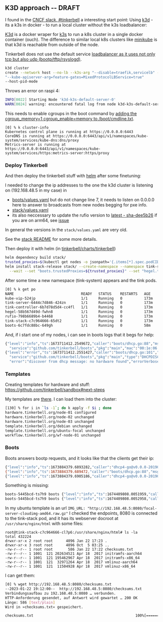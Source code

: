 ## K3D approach -- DRAFT 

I found in the [CNCF slack,
\#tinkerbell](https://cloud-native.slack.com/archives/C01SRB41GMT/p1672755969841129?thread_ts=1672423115.308059&cid=C01SRB41GMT)
a interesting start point: Using [k3d](https://k3d.io/v5.4.6/) - its a k3s in
docker - to run a local cluster without the k3s loadbalancer:

[K3d](https://k3d.io/) is a docker wraper for [k3s](https://k3s.io/) to run a
k8s cluster in a single docker container (ouch).  The difference to similar
local k8s clusters like [minikube](https://minikube.sigs.k8s.io/docs/start/) is
that k3d is reachable from outside of the node.

Tinkerbell does not use the default service [loadbalancer as it uses not only
tcp but also udp (bootp/tftp/rsyslogd)](https://github.com/tinkerbell/charts/tree/main/tinkerbell/stack#design-details).

```bash
k3d cluster
create --network host --no-lb --k3s-arg "--disable=traefik,servicelb" --k3s-arg
"--kube-apiserver-arg=feature-gates=MixedProtocolLBService=true"
--host-pid-mode
```

Throws an error on raspi 4:

```bash
INFO[0022] Starting Node 'k3d-k3s-default-server-0'
WARN[0024] warning: encountered fatal log from node k3d-k3s-default-server-0 (retrying 0/10): Ptime="2023-01-22T15:41:09Z" level=fatal msg="failed to find memory cgroup (v2)" 
```

This needs to enable cgroups in the boot command by [adding the cgroup_memory=1
cgroup_enable=memory to
/boot/cmdline.txt](https://github.com/k3s-io/k3s-ansible/issues/179#issuecomment-1068384719).

```
[0] % k cluster-info
Kubernetes control plane is running at https://0.0.0.0:6443
CoreDNS is running at https://0.0.0.0:6443/api/v1/namespaces/kube-system/services/kube-dns:dns/proxy
Metrics-server is running at https://0.0.0.0:6443/api/v1/namespaces/kube-system/services/https:metrics-server:https/proxy
```

### Deploy Tinkerbell

And then deploy the tinkerbell stuff with
[helm](https://github.com/tinkerbell/charts/tree/main/tinkerbell/stack#tldr) after some finetuning:

I needed to change the ip addresses to the one the k3d cluster is listening on
(192.168.48.5 in my case) in 
* [boots/values.yaml](https://github.com/tinkerbell/charts/blob/main/tinkerbell/boots/values.yaml)
  but do not change line 7, it needs to listen on 0.0.0.0 here to answer to
broadcasts from new nodes begging for pxe info.
* [stack/values.yaml](https://github.com/tinkerbell/charts/blob/main/tinkerbell/stack/values.yaml)
* its also neccessary to update the rufio version to [latest -
  sha-dee5b26](https://quay.io/repository/tinkerbell/rufio?tab=tags&tag=sha-dee5b26)
if you are on arm64, see [issue](https://github.com/tinkerbell/rufio/issues/74)

In general the versions in the `stack/values.yaml` are very old.

See the [stack
README](https://github.com/tinkerbell/charts/tree/main/tinkerbell/stack#installing-the-chart)
for some more details.
 
Then deploy it with helm (in [tinkerbell/charts/tinkerbell](https://github.com/tinkerbell/charts/tree/main/tinkerbell)) 

```bash
helm dependency build stack/
trusted_proxies=$(kubectl get nodes -o jsonpath='{.items[*].spec.podCIDR}' | tr ' ' ',')
helm install stack-release stack/ --create-namespace --namespace tink-system \
  --wait --set "boots.trustedProxies=${trusted_proxies}" --set "hegel.trustedProxies=${trusted_proxies}"
```

After some time a new namespace (tink-system) appears and the tink pods.

```bash
[0] % k get po
NAME                               READY   STATUS    RESTARTS   AGE
kube-vip-524jp                     1/1     Running   0          173m
tink-server-6444c7d846-424zn       1/1     Running   0          173m
tink-controller-6b7d78d5d4-cc4fl   1/1     Running   0          173m
hegel-58b567d49d-fwhn8             1/1     Running   0          173m
rufio-798b6689b4-b4468             1/1     Running   0          173m
tink-stack-c7c964666-65dt2         1/1     Running   0          173m
boots-6c7fdc88bc-649gh             1/1     Running   0          58m
```

And, if i start one of my nodes, i can see in boots logs that it begs for help:

```bash
{"level":"info","ts":1673711412.2549672,"caller":"boots/dhcp.go:88","msg":"parsed option82/circuitid",
  "service":"github.com/tinkerbell/boots","pkg":"main","mac":"00:1e:06:45:01:1e","circuitID":""}
{"level":"error","ts":1673711412.2551427,"caller":"boots/dhcp.go:101","msg":"retrieved job is empty",
  "service":"github.com/tinkerbell/boots","pkg":"main","type":"DHCPDISCOVER","mac":"00:1e:06:45:01:1e",
  "error":"discover from dhcp message: no hardware found","errorVerbose":
```

### Templates 

Creating templates for hardware and stuff: https://github.com/tinkerbell/sandbox#next-steps 

My templates are [there](configs/templates). 
I can load them into the cluster: 

```bash
[130] % for i in `ls -1`; do k apply -f $i ; done
hardware.tinkerbell.org/node-01 configured
hardware.tinkerbell.org/node-02 unchanged
hardware.tinkerbell.org/node-03 unchanged
template.tinkerbell.org/debian unchanged
template.tinkerbell.org/ubuntu-focal unchanged
workflow.tinkerbell.org/wf-node-01 unchanged
```

### Boots

Boots answers bootp requests, and it looks like that the clients get their ip:
  
```bash
{"level":"info","ts":1673884379.6893282,"caller":"dhcp4-go@v0.0.0-20190402165401-39c137f31ad3/handler.go:105","msg":"","service":"github.com/tinkerbell/boots","pkg":"dhcp","pkg":"dhcp","event":"recv","mac":"00:1e:06:45:0d:48","via":"0.0.0.0","iface":"eth0","xid":"\"59:b6:c1:73\"","type":"DHCPDISCOVER"}
{"level":"info","ts":1673884379.689472,"caller":"boots/dhcp.go:88","msg":"parsed option82/circuitid","service":"github.com/tinkerbell/boots","pkg":"main","mac":"00:1e:06:45:0d:48","circuitID":""}
{"level":"info","ts":1673884379.6905186,"caller":"dhcp4-go@v0.0.0-20190402165401-39c137f31ad3/handler.go:61","msg":"","service":"github.com/tinkerbell/boots","pkg":"dhcp","pkg":"dhcp","event":"send","mac":"00:1e:06:45:0d:48","dst":"255.255.255.255","iface":"eth0","xid":"\"59:b6:c1:73\"","type":"DHCPOFFER","address":"192.168.49.11","next_server":"192.168.49.2","filename":"http://192.168.49.2/ipxe/ipxe.efi"}
```

Something is missing: 

```bash
boots-5445bcd-ts7h9 boots {"level":"info","ts":1674409808.0051959,"caller":"syslog/receiver.go:113","msg":"host=192.168.48.11 facility=daemon severity=ERR app-name=3218e9a030d5 procid=843 msg=\"{\\\"level\\\":\\\"info\\\",\\\"ts\\\":1674409823.155482,\\\"caller\\\":\\\"cmd/root.go:133\\\",\\\"msg\\\":\\\"no config file found\\\",\\\"service\\\":\\\"github.com/tinkerbell/tink\\\"}\\n\"","service":"github.com/tinkerbell/boots","pkg":"syslog"}
boots-5445bcd-ts7h9 boots {"level":"info","ts":1674409808.0052958,"caller":"syslog/receiver.go:113","msg":"host=192.168.48.11 facility=daemon severity=ERR app-name=3218e9a030d5 procid=843 msg=\"{\\\"level\\\":\\\"info\\\",\\\"ts\\\":1674409823.155634,\\\"caller\\\":\\\"cmd/root.go:45\\\",\\\"msg\\\":\\\"starting\\\",\\\"service\\\":\\\"github.com/tinkerbell/tink\\\",\\\"version\\\":\\\"9c098c1\\\"}\\n\"","service":"github.com/tinkerbell/boots","pkg":"syslog"}
```

In my ubuntu template is an url `IMG_URL: "http://192.168.48.5:8080/focal-server-cloudimg-amd64.raw.gz"`
I checked the endpoints, 8080 is connected to the tink-stack pod, and it has its webserver docroot at `/usr/share/nginx/html` with some files:

```
root@tink-stack-c7c964666-cl7p6:/usr/share/nginx/html# ls -la
total 432224
drwxr-xr-x 2 root root      4096 Jan 22 17:23 .
drwxr-xr-x 3 root root      4096 Oct  5 03:25 ..
-rw-r--r-- 1 root root       586 Jan 22 17:22 checksums.txt
-rw-r--r-- 1 1001  121 202634521 Apr 18  2017 initramfs-aarch64
-rw-r--r-- 1 1001  121 195462967 Apr 18  2017 initramfs-x86_64
-rw-r--r-- 1 1001  121  32971264 Apr 18  2017 vmlinuz-aarch64
-rw-r--r-- 1 1001  121  11504928 Apr 18  2017 vmlinuz-x86_64
``` 

I can get them:

```bash
[0] % wget http://192.168.48.5:8080/checksums.txt
--2023-01-22 19:12:00--  http://192.168.48.5:8080/checksums.txt
Verbindungsaufbau zu 192.168.48.5:8080 … verbunden.
HTTP-Anforderung gesendet, auf Antwort wird gewartet … 200 OK
Länge: 586 [text/plain]
Wird in »checksums.txt« gespeichert.

checksums.txt                                               100%[================================================================================================================================================>]     586  --.-KB/s    in 0s
```

 
